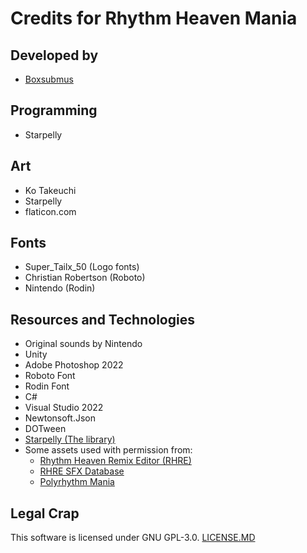 # Credits for Rhythm Heaven Mania

## Developed by
* [Boxsubmus](https://boxsubmus.com)

## Programming
* Starpelly

## Art
* Ko Takeuchi
* Starpelly
* flaticon.com

## Fonts
* Super_Tailx_50 (Logo fonts)
* Christian Robertson (Roboto)
* Nintendo (Rodin)

## Resources and Technologies
* Original sounds by Nintendo
* Unity
* Adobe Photoshop 2022
* Roboto Font
* Rodin Font
* C#
* Visual Studio 2022
* Newtonsoft.Json
* DOTween
* [Starpelly (The library)](https://github.com/Starpelly/Starpelly)
* Some assets used with permission from:
  * [Rhythm Heaven Remix Editor (RHRE)](https://github.com/chrislo27/RhythmHeavenRemixEditor)
  * [RHRE SFX Database](https://github.com/chrislo27/RHRE-database)
  * [Polyrhythm Mania](https://github.com/chrislo27/PolyrhythmMania)

## Legal Crap
This software is licensed under GNU GPL-3.0. [LICENSE.MD](https://github.com/RhythmHeavenDevelopment/RhythmHeavenMania/blob/master/LICENSE.md)
